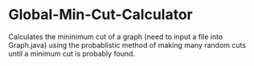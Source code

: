 # Global-Min-Cut-Calculator

Calculates the mininimum cut of a graph (need to input a file into Graph.java) using the probablistic method of making many random cuts until a minimum cut is probably found.

